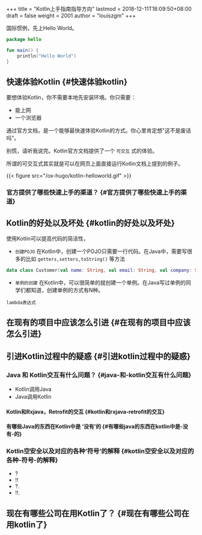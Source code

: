 +++
title = "Kotlin上手指南指导方向"
lastmod = 2018-12-11T18:09:50+08:00
draft = false
weight = 2001
author = "louiszgm"
+++

国际惯例，先上Hello World。

```Kotlin
package hello

fun main() {
    println("Hello World")
}
```

<!--more-->


## 快速体验Kotlin {#快速体验kotlin}

要想体验Kotlin，你不需要本地先安装环境。你只需要：

-   能上网
-   一个浏览器

通过官方文档，是一个能够最快速体验Kotlin的方式。你心里肯定想"这不是废话吗"。

别慌，请听我说完。Kotlin官方文档提供了一个 `可交互` 式的体验。

所谓的可交互式其实就是可以在网页上面直接运行Kotlin文档上提到的例子。

{{< figure src="/ox-hugo/kotlin-helloworld.gif" >}}


### 官方提供了哪些快速上手的渠道？ {#官方提供了哪些快速上手的渠道}


## Kotlin的好处以及坏处 {#kotlin的好处以及坏处}

使用Kotlin可以提高代码的简洁性，

-   `创建POJO`  在Kotlin中，创建一个POJO只需要一行代码。在Java中，需要写很多的比如 `getters,setters,toString()` 等方法

```Kotlin
data class Customer(val name: String, val email: String, val company: String)
```

-   `单例的创建` 在Kotlin中，可以很简单的就创建一个单例。在Java写过单例的同学们都知道，创建单例的方式有N种。

`lambda表达式`


## 在现有的项目中应该怎么引进 {#在现有的项目中应该怎么引进}


## 引进Kotlin过程中的疑惑 {#引进kotlin过程中的疑惑}


### Java 和 Kotlin交互有什么问题？ {#java-和-kotlin交互有什么问题}

-   Kotlin调用Java
-   Java调用Kotlin


#### Kotlin和Rxjava，Retrofit的交互 {#kotlin和rxjava-retrofit的交互}


#### 有哪些Java的东西在Kotlin中是 ‘没有’的 {#有哪些java的东西在kotlin中是-没有-的}


### Kotlin空安全以及对应的各种‘符号’的解释 {#kotlin空安全以及对应的各种-符号-的解释}

-   ?
-   !!
-   ?.
-   !!.


## 现在有哪些公司在用Kotlin了？ {#现在有哪些公司在用kotlin了}

